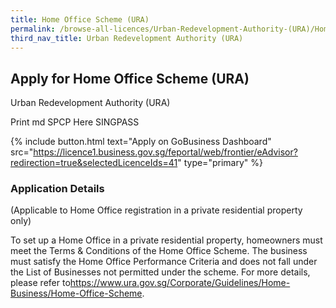 ```yaml
---
title: Home Office Scheme (URA)
permalink: /browse-all-licences/Urban-Redevelopment-Authority-(URA)/Home-Office-Scheme-(URA)
third_nav_title: Urban Redevelopment Authority (URA)
---
```


## Apply for Home Office Scheme (URA)

Urban Redevelopment Authority (URA)

Print md SPCP Here SINGPASS

{% include button.html text="Apply on GoBusiness Dashboard" src="https://licence1.business.gov.sg/feportal/web/frontier/eAdvisor?redirection=true&selectedLicenceIds=41" type="primary" %}

### Application Details

<p>(Applicable to Home Office registration in a private residential property only)</p>
<p>To set up a Home Office in a private residential property, homeowners must meet the Terms &amp; Conditions of the Home Office Scheme. The business must satisfy the Home Office Performance Criteria and does not fall under the List of Businesses not permitted under the scheme. For more details, please refer to<a href="https://www.ura.gov.sg/Corporate/Guidelines/Home-Business/Home-Office-Scheme" target="_blank" rel="noopener">https://www.ura.gov.sg/Corporate/Guidelines/Home-Business/Home-Office-Scheme</a>.</p>

